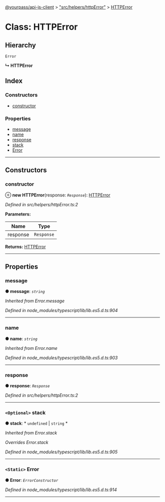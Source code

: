 [@yourpass/api-js-client](../README.md) > ["src/helpers/httpError"](../modules/_src_helpers_httperror_.md) > [HTTPError](../classes/_src_helpers_httperror_.httperror.md)

# Class: HTTPError

## Hierarchy

 `Error`

**↳ HTTPError**

## Index

### Constructors

* [constructor](_src_helpers_httperror_.httperror.md#constructor)

### Properties

* [message](_src_helpers_httperror_.httperror.md#message)
* [name](_src_helpers_httperror_.httperror.md#name)
* [response](_src_helpers_httperror_.httperror.md#response)
* [stack](_src_helpers_httperror_.httperror.md#stack)
* [Error](_src_helpers_httperror_.httperror.md#error)

---

## Constructors

<a id="constructor"></a>

###  constructor

⊕ **new HTTPError**(response: *`Response`*): [HTTPError](_src_helpers_httperror_.httperror.md)

*Defined in src/helpers/httpError.ts:2*

**Parameters:**

| Name | Type |
| ------ | ------ |
| response | `Response` |

**Returns:** [HTTPError](_src_helpers_httperror_.httperror.md)

___

## Properties

<a id="message"></a>

###  message

**● message**: *`string`*

*Inherited from Error.message*

*Defined in node_modules/typescript/lib/lib.es5.d.ts:904*

___
<a id="name"></a>

###  name

**● name**: *`string`*

*Inherited from Error.name*

*Defined in node_modules/typescript/lib/lib.es5.d.ts:903*

___
<a id="response"></a>

###  response

**● response**: *`Response`*

*Defined in src/helpers/httpError.ts:2*

___
<a id="stack"></a>

### `<Optional>` stack

**● stack**: * `undefined` &#124; `string`
*

*Inherited from Error.stack*

*Overrides Error.stack*

*Defined in node_modules/typescript/lib/lib.es5.d.ts:905*

___
<a id="error"></a>

### `<Static>` Error

**● Error**: *`ErrorConstructor`*

*Defined in node_modules/typescript/lib/lib.es5.d.ts:914*

___


